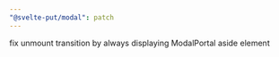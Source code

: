 ```yaml
---
"@svelte-put/modal": patch
---
```


fix unmount transition by always displaying ModalPortal aside element
